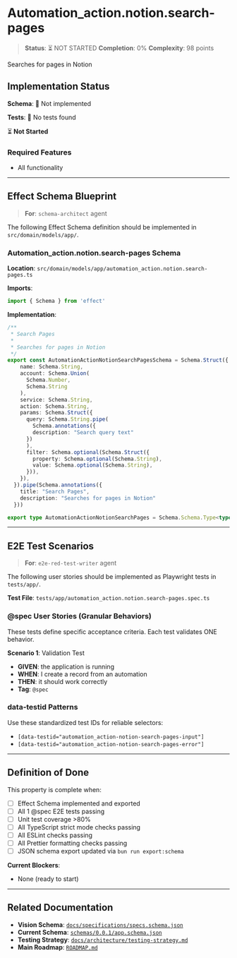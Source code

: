 # Automation_action.notion.search-pages

> **Status**: ⏳ NOT STARTED
> **Completion**: 0%
> **Complexity**: 98 points

Searches for pages in Notion

## Implementation Status

**Schema**: 🔴 Not implemented

**Tests**: 🔴 No tests found

⏳ **Not Started**

### Required Features

- All functionality

---

## Effect Schema Blueprint

> **For**: `schema-architect` agent

The following Effect Schema definition should be implemented in `src/domain/models/app/`.

### Automation_action.notion.search-pages Schema

**Location**: `src/domain/models/app/automation_action.notion.search-pages.ts`

**Imports**:

```typescript
import { Schema } from 'effect'
```

**Implementation**:

```typescript
/**
 * Search Pages
 * 
 * Searches for pages in Notion
 */
export const AutomationActionNotionSearchPagesSchema = Schema.Struct({
    name: Schema.String,
    account: Schema.Union(
      Schema.Number,
      Schema.String
    ),
    service: Schema.String,
    action: Schema.String,
    params: Schema.Struct({
      query: Schema.String.pipe(
        Schema.annotations({
        description: "Search query text"
      })
      ),
      filter: Schema.optional(Schema.Struct({
        property: Schema.optional(Schema.String),
        value: Schema.optional(Schema.String),
      })),
    }),
  }).pipe(Schema.annotations({
    title: "Search Pages",
    description: "Searches for pages in Notion"
  }))

export type AutomationActionNotionSearchPages = Schema.Schema.Type<typeof AutomationActionNotionSearchPagesSchema>
```

---

## E2E Test Scenarios

> **For**: `e2e-red-test-writer` agent

The following user stories should be implemented as Playwright tests in `tests/app/`.

**Test File**: `tests/app/automation_action.notion.search-pages.spec.ts`

### @spec User Stories (Granular Behaviors)

These tests define specific acceptance criteria. Each test validates ONE behavior.

**Scenario 1**: Validation Test

- **GIVEN**: the application is running
- **WHEN**: I create a record from an automation
- **THEN**: it should work correctly
- **Tag**: `@spec`

### data-testid Patterns

Use these standardized test IDs for reliable selectors:

- `[data-testid="automation_action-notion-search-pages-input"]`
- `[data-testid="automation_action-notion-search-pages-error"]`

---

## Definition of Done

This property is complete when:

- [ ] Effect Schema implemented and exported
- [ ] All 1 @spec E2E tests passing
- [ ] Unit test coverage >80%
- [ ] All TypeScript strict mode checks passing
- [ ] All ESLint checks passing
- [ ] All Prettier formatting checks passing
- [ ] JSON schema export updated via `bun run export:schema`

**Current Blockers**:

- None (ready to start)

---

## Related Documentation

- **Vision Schema**: [`docs/specifications/specs.schema.json`](../specs.schema.json)
- **Current Schema**: [`schemas/0.0.1/app.schema.json`](../../schemas/0.0.1/app.schema.json)
- **Testing Strategy**: [`docs/architecture/testing-strategy.md`](../../architecture/testing-strategy.md)
- **Main Roadmap**: [`ROADMAP.md`](../../../ROADMAP.md)

